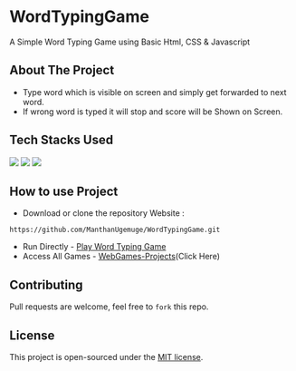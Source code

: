 # WordTypingGame

A Simple Word Typing Game using Basic Html, CSS & Javascript

## About The Project
- Type word which is visible on screen and simply get forwarded to next word.
- If wrong word is typed it will stop and score will be Shown on Screen.

## Tech Stacks Used

<a target="_blank" href="https://www.w3schools.com/html/default.asp"><img src="https://img.shields.io/badge/html5%20-%23E34F26.svg?&style=for-the-badge&logo=html5&logoColor=white"></img></a>
<a target="_blank" href="https://www.w3schools.com/css/default.asp"><img src="https://img.shields.io/badge/css3%20-%231572B6.svg?&style=for-the-badge&logo=css3&logoColor=white"></img></a>
<a target="_blank" href="https://www.w3schools.com/js/default.asp"><img src="https://img.shields.io/badge/javascript%20-%23323330.svg?&style=for-the-badge&logo=javascript&logoColor=%23F7DF1E"></img></a>

## How to use Project


- Download or clone the repository Website : 

```
https://github.com/ManthanUgemuge/WordTypingGame.git

```
- Run Directly - [Play Word Typing Game](https://manthanugemuge.github.io/WordTypingGame/)
- Access All Games - [WebGames-Projects](https://github.com/ManthanUgemuge/WebGames-Projects)(Click Here)

## Contributing
Pull requests are welcome, feel free to ```fork``` this repo.

## License
This project is open-sourced under the [MIT license]().
